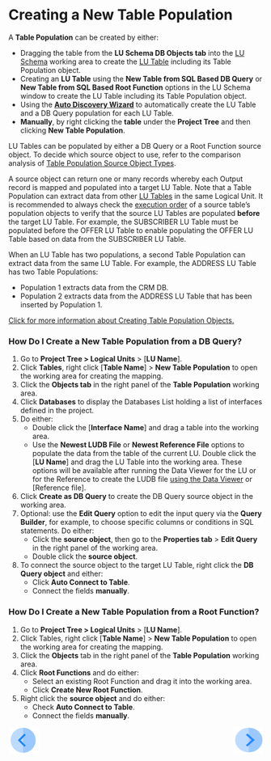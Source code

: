 # Creating a New Table Population

A **Table Population** can be created by either:
*	Dragging the table from the **LU Schema DB Objects tab** into the [LU Schema](/articles/03_logical_units/03_LU_schema_window.md) working area to create the [LU Table](/articles/06_LU_tables/01_LU_tables_overview.md) including its Table Population object.
*	Creating an **LU Table** using the **New Table from SQL Based DB Query** or **New Table from SQL Based Root Function** options  in the LU Schema window to create the LU Table including its Table Population object.
*	Using the [**Auto Discovery Wizard**](/articles/03_logical_units/06_auto_discovery_wizard.md) to  automatically create the LU Table and a DB Query population for each LU Table.
*	**Manually**, by right clicking the **table** under the **Project Tree** and then clicking **New Table Population**. 

LU Tables can be populated by either a DB Query or a Root Function source object. To decide which source object to use, refer to the comparison analysis of [Table Population Source Object Types](/articles/07_table_population/02_source_object_types.md).

A source object can return one or many records whereby each Output record is mapped and populated into a target LU Table. 
Note that a Table Population can extract data from other [LU Tables](/articles/06_LU_tables/01_LU_tables_overview.md) in the same Logical Unit. It is recommended to always check the [execution order](/articles/07_table_population/13_LU_table_population_execution_order.md) of a source table’s population objects to verify that the source LU Tables are populated **before** the target LU Table. For example, the SUBSCRIBER LU Table must be populated before the OFFER LU Table to enable populating the OFFER LU Table based on data from the SUBSCRIBER LU Table.

When an LU Table has two populations, a second Table Population can extract data from the same LU Table. For example, the ADDRESS LU Table has two Table Populations:
*	Population 1 extracts data from the CRM DB.
*	Population 2 extracts data from the ADDRESS LU Table that has been inserted by Population 1.

[Click for more information about Creating Table Population Objects.](/articles/07_table_population/03_creating_a_new_table_population.md)

### How Do I Create a New Table Population from a DB Query? 

1.	Go to **Project Tree > Logical Units** > [**LU Name**].
2.	Click **Tables**, right click [**Table Name**] > **New Table Population** to open the working area for creating the mapping.
3.	Click the **Objects tab** in the right panel of the **Table Population** working area.
4.	Click **Databases** to display the Databases List holding a list of interfaces defined in the project. 
5.	Do either: 
    *	Double click the [**Interface Name**] and drag a table into the working area.
    *	Use the **Newest LUDB File** or **Newest Reference File** options to populate the data from the table of the current LU. Double click the [**LU Name**] and drag the LU Table into the working area. These options will be available after running the Data Viewer for the LU or for the Reference to create the LUDB file [using the Data Viewer](/articles/13_LUDB_viewer_and_studio_debug_capabilities/01_data_viewer.md) or [Reference file]. 
6.	Click **Create as DB Query** to create the DB Query source object in the working area. 
7.	Optional: use the **Edit Query** option to edit the input query via the **Query Builder**, for example, to choose specific columns or conditions in SQL statements. Do either:
    *	Click the **source object**, then go to the **Properties tab** > **Edit Query** in the right panel of the working area.
    *	Double click the **source object**.
8.	To connect the source object to the target LU Table, right click the **DB Query object** and either:
    *	Click **Auto Connect to Table**.
    *	Connect the fields **manually**.

### How Do I Create a New Table Population from a Root Function? 

1.	Go to **Project Tree > Logical Units** > [**LU Name**].
2.	Click Tables, right click [**Table Name**] > **New Table Population** to open the working area for creating the mapping.
3.	Click the **Objects** tab in the right panel of the **Table Population** working area.
4.	Click **Root Functions** and do either:
    * Select an existing Root Function and drag it into the working area. 
    * Click **Create New Root Function**.
5.	Right click the **source object** and do either:
    * Check **Auto Connect to Table**.
    * Connect the fields **manually**.
   
[![Previous](/articles/images/Previous.png)](/articles/07_table_population/02_source_object_types.md)[<img align="right" width="60" height="54" src="/articles/images/Next.png">](/articles/07_table_population/04_table_population_properties_tab.md)
